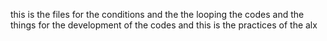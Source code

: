 this is the files for the conditions and the the looping the codes and the things for the development of the codes 
and this is the practices of the alx 
